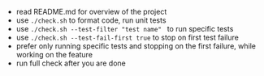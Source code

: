 - read README.md for overview of the project
- use `./check.sh` to format code, run unit tests
- use `./check.sh --test-filter "test name" ` to run specific tests
- use `./check.sh --test-fail-first true` to stop on first test failure
- prefer only running specific tests and stopping on the first failure, while working on the feature
- run full check after you are done
